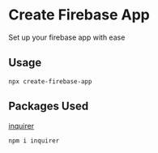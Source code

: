 # Create Firebase App

Set up your firebase app with ease

## Usage

```
npx create-firebase-app
```

## Packages Used

[inquirer](https://github.com/SBoudrias/Inquirer.js)

```sh
npm i inquirer
```
